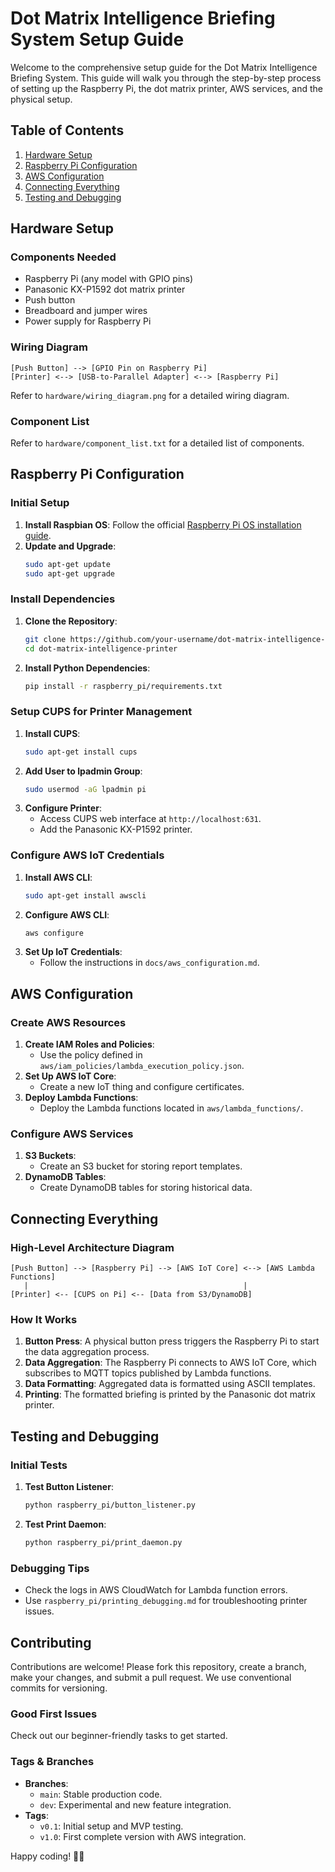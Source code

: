 # Dot Matrix Intelligence Briefing System Setup Guide

Welcome to the comprehensive setup guide for the Dot Matrix Intelligence Briefing System. This guide will walk you through the step-by-step process of setting up the Raspberry Pi, the dot matrix printer, AWS services, and the physical setup.

## Table of Contents
1. [Hardware Setup](#hardware-setup)
2. [Raspberry Pi Configuration](#raspberry-pi-configuration)
3. [AWS Configuration](#aws-configuration)
4. [Connecting Everything](#connecting-everything)
5. [Testing and Debugging](#testing-and-debugging)

## Hardware Setup

### Components Needed
- Raspberry Pi (any model with GPIO pins)
- Panasonic KX-P1592 dot matrix printer
- Push button
- Breadboard and jumper wires
- Power supply for Raspberry Pi

### Wiring Diagram
```
[Push Button] --> [GPIO Pin on Raspberry Pi]
[Printer] <--> [USB-to-Parallel Adapter] <--> [Raspberry Pi]
```

Refer to `hardware/wiring_diagram.png` for a detailed wiring diagram.

### Component List
Refer to `hardware/component_list.txt` for a detailed list of components.

## Raspberry Pi Configuration

### Initial Setup
1. **Install Raspbian OS**: Follow the official [Raspberry Pi OS installation guide](https://www.raspberrypi.org/documentation/installation/installing-images/).
2. **Update and Upgrade**:
    ```bash
    sudo apt-get update
    sudo apt-get upgrade
    ```

### Install Dependencies
1. **Clone the Repository**:
    ```bash
    git clone https://github.com/your-username/dot-matrix-intelligence-printer.git
    cd dot-matrix-intelligence-printer
    ```
2. **Install Python Dependencies**:
    ```bash
    pip install -r raspberry_pi/requirements.txt
    ```

### Setup CUPS for Printer Management
1. **Install CUPS**:
    ```bash
    sudo apt-get install cups
    ```
2. **Add User to lpadmin Group**:
    ```bash
    sudo usermod -aG lpadmin pi
    ```
3. **Configure Printer**:
    - Access CUPS web interface at `http://localhost:631`.
    - Add the Panasonic KX-P1592 printer.

### Configure AWS IoT Credentials
1. **Install AWS CLI**:
    ```bash
    sudo apt-get install awscli
    ```
2. **Configure AWS CLI**:
    ```bash
    aws configure
    ```
3. **Set Up IoT Credentials**:
    - Follow the instructions in `docs/aws_configuration.md`.

## AWS Configuration

### Create AWS Resources
1. **Create IAM Roles and Policies**:
    - Use the policy defined in `aws/iam_policies/lambda_execution_policy.json`.
2. **Set Up AWS IoT Core**:
    - Create a new IoT thing and configure certificates.
3. **Deploy Lambda Functions**:
    - Deploy the Lambda functions located in `aws/lambda_functions/`.

### Configure AWS Services
1. **S3 Buckets**:
    - Create an S3 bucket for storing report templates.
2. **DynamoDB Tables**:
    - Create DynamoDB tables for storing historical data.

## Connecting Everything

### High-Level Architecture Diagram
```
[Push Button] --> [Raspberry Pi] --> [AWS IoT Core] <--> [AWS Lambda Functions]
   |                                                |
[Printer] <-- [CUPS on Pi] <-- [Data from S3/DynamoDB]
```

### How It Works
1. **Button Press**: A physical button press triggers the Raspberry Pi to start the data aggregation process.
2. **Data Aggregation**: The Raspberry Pi connects to AWS IoT Core, which subscribes to MQTT topics published by Lambda functions.
3. **Data Formatting**: Aggregated data is formatted using ASCII templates.
4. **Printing**: The formatted briefing is printed by the Panasonic dot matrix printer.

## Testing and Debugging

### Initial Tests
1. **Test Button Listener**:
    ```bash
    python raspberry_pi/button_listener.py
    ```
2. **Test Print Daemon**:
    ```bash
    python raspberry_pi/print_daemon.py
    ```

### Debugging Tips
- Check the logs in AWS CloudWatch for Lambda function errors.
- Use `raspberry_pi/printing_debugging.md` for troubleshooting printer issues.

## Contributing

Contributions are welcome! Please fork this repository, create a branch, make your changes, and submit a pull request. We use conventional commits for versioning.

### Good First Issues
Check out our beginner-friendly tasks to get started.

### Tags & Branches
- **Branches**:
  - `main`: Stable production code.
  - `dev`: Experimental and new feature integration.
- **Tags**:
  - `v0.1`: Initial setup and MVP testing.
  - `v1.0`: First complete version with AWS integration.

Happy coding! 🚀✨